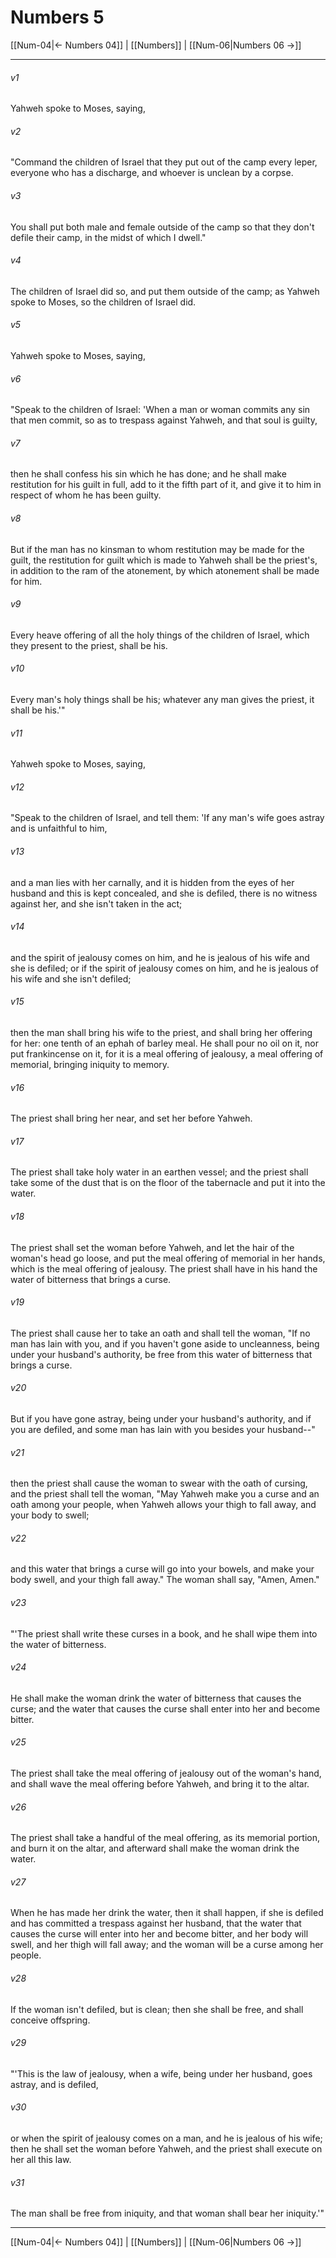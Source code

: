 # Numbers 5

[[Num-04|← Numbers 04]] | [[Numbers]] | [[Num-06|Numbers 06 →]]
***



###### v1 
Yahweh spoke to Moses, saying, 

###### v2 
"Command the children of Israel that they put out of the camp every leper, everyone who has a discharge, and whoever is unclean by a corpse. 

###### v3 
You shall put both male and female outside of the camp so that they don't defile their camp, in the midst of which I dwell." 

###### v4 
The children of Israel did so, and put them outside of the camp; as Yahweh spoke to Moses, so the children of Israel did. 

###### v5 
Yahweh spoke to Moses, saying, 

###### v6 
"Speak to the children of Israel: 'When a man or woman commits any sin that men commit, so as to trespass against Yahweh, and that soul is guilty, 

###### v7 
then he shall confess his sin which he has done; and he shall make restitution for his guilt in full, add to it the fifth part of it, and give it to him in respect of whom he has been guilty. 

###### v8 
But if the man has no kinsman to whom restitution may be made for the guilt, the restitution for guilt which is made to Yahweh shall be the priest's, in addition to the ram of the atonement, by which atonement shall be made for him. 

###### v9 
Every heave offering of all the holy things of the children of Israel, which they present to the priest, shall be his. 

###### v10 
Every man's holy things shall be his; whatever any man gives the priest, it shall be his.'" 

###### v11 
Yahweh spoke to Moses, saying, 

###### v12 
"Speak to the children of Israel, and tell them: 'If any man's wife goes astray and is unfaithful to him, 

###### v13 
and a man lies with her carnally, and it is hidden from the eyes of her husband and this is kept concealed, and she is defiled, there is no witness against her, and she isn't taken in the act; 

###### v14 
and the spirit of jealousy comes on him, and he is jealous of his wife and she is defiled; or if the spirit of jealousy comes on him, and he is jealous of his wife and she isn't defiled; 

###### v15 
then the man shall bring his wife to the priest, and shall bring her offering for her: one tenth of an ephah of barley meal. He shall pour no oil on it, nor put frankincense on it, for it is a meal offering of jealousy, a meal offering of memorial, bringing iniquity to memory. 

###### v16 
The priest shall bring her near, and set her before Yahweh. 

###### v17 
The priest shall take holy water in an earthen vessel; and the priest shall take some of the dust that is on the floor of the tabernacle and put it into the water. 

###### v18 
The priest shall set the woman before Yahweh, and let the hair of the woman's head go loose, and put the meal offering of memorial in her hands, which is the meal offering of jealousy. The priest shall have in his hand the water of bitterness that brings a curse. 

###### v19 
The priest shall cause her to take an oath and shall tell the woman, "If no man has lain with you, and if you haven't gone aside to uncleanness, being under your husband's authority, be free from this water of bitterness that brings a curse. 

###### v20 
But if you have gone astray, being under your husband's authority, and if you are defiled, and some man has lain with you besides your husband--" 

###### v21 
then the priest shall cause the woman to swear with the oath of cursing, and the priest shall tell the woman, "May Yahweh make you a curse and an oath among your people, when Yahweh allows your thigh to fall away, and your body to swell; 

###### v22 
and this water that brings a curse will go into your bowels, and make your body swell, and your thigh fall away." The woman shall say, "Amen, Amen." 

###### v23 
"'The priest shall write these curses in a book, and he shall wipe them into the water of bitterness. 

###### v24 
He shall make the woman drink the water of bitterness that causes the curse; and the water that causes the curse shall enter into her and become bitter. 

###### v25 
The priest shall take the meal offering of jealousy out of the woman's hand, and shall wave the meal offering before Yahweh, and bring it to the altar. 

###### v26 
The priest shall take a handful of the meal offering, as its memorial portion, and burn it on the altar, and afterward shall make the woman drink the water. 

###### v27 
When he has made her drink the water, then it shall happen, if she is defiled and has committed a trespass against her husband, that the water that causes the curse will enter into her and become bitter, and her body will swell, and her thigh will fall away; and the woman will be a curse among her people. 

###### v28 
If the woman isn't defiled, but is clean; then she shall be free, and shall conceive offspring. 

###### v29 
"'This is the law of jealousy, when a wife, being under her husband, goes astray, and is defiled, 

###### v30 
or when the spirit of jealousy comes on a man, and he is jealous of his wife; then he shall set the woman before Yahweh, and the priest shall execute on her all this law. 

###### v31 
The man shall be free from iniquity, and that woman shall bear her iniquity.'"

***
[[Num-04|← Numbers 04]] | [[Numbers]] | [[Num-06|Numbers 06 →]]
